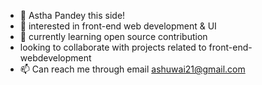 - 👋 Astha Pandey this side!
- 👀 interested in front-end web development & UI
- 🌱 currently learning open source contribution
-  looking to collaborate with projects related to front-end-webdevelopment
- 📫 Can reach me through email ashuwai21@gmail.com

<!---
asthapandey2026/asthapandey2026 is a ✨ special ✨ repository because its `README.md` (this file) appears on your GitHub profile.
You can click the Preview link to take a look at your changes.
--->
